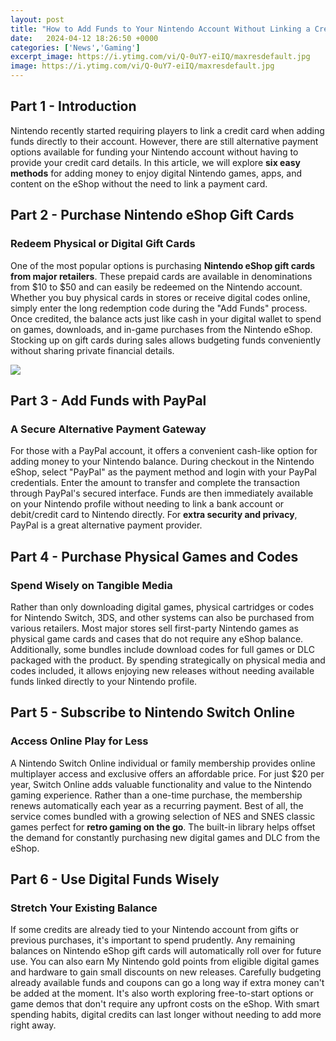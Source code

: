 ```yaml
---
layout: post
title: "How to Add Funds to Your Nintendo Account Without Linking a Credit Card"
date:   2024-04-12 18:26:50 +0000
categories: ['News','Gaming']
excerpt_image: https://i.ytimg.com/vi/Q-0uY7-eiIQ/maxresdefault.jpg
image: https://i.ytimg.com/vi/Q-0uY7-eiIQ/maxresdefault.jpg
---
```


## Part 1 - Introduction
Nintendo recently started requiring players to link a credit card when adding funds directly to their account. However, there are still alternative payment options available for funding your Nintendo account without having to provide your credit card details. In this article, we will explore **six easy methods** for adding money to enjoy digital Nintendo games, apps, and content on the eShop without the need to link a payment card.
## Part 2 - Purchase Nintendo eShop Gift Cards 
### Redeem Physical or Digital Gift Cards
One of the most popular options is purchasing **Nintendo eShop gift cards from major retailers**. These prepaid cards are available in denominations from $10 to $50 and can easily be redeemed on the Nintendo account. Whether you buy physical cards in stores or receive digital codes online, simply enter the long redemption code during the "Add Funds" process. Once credited, the balance acts just like cash in your digital wallet to spend on games, downloads, and in-game purchases from the Nintendo eShop. Stocking up on gift cards during sales allows budgeting funds conveniently without sharing private financial details.

![](https://i.ytimg.com/vi/SaOlNJOEsQE/maxresdefault.jpg)
## Part 3 - Add Funds with PayPal
### A Secure Alternative Payment Gateway  
For those with a PayPal account, it offers a convenient cash-like option for adding money to your Nintendo balance. During checkout in the Nintendo eShop, select "PayPal" as the payment method and login with your PayPal credentials. Enter the amount to transfer and complete the transaction through PayPal's secured interface. Funds are then immediately available on your Nintendo profile without needing to link a bank account or debit/credit card to Nintendo directly. For **extra security and privacy**, PayPal is a great alternative payment provider.
## Part 4 - Purchase Physical Games and Codes
### Spend Wisely on Tangible Media
Rather than only downloading digital games, physical cartridges or codes for Nintendo Switch, 3DS, and other systems can also be purchased from various retailers. Most major stores sell first-party Nintendo games as physical game cards and cases that do not require any eShop balance. Additionally, some bundles include download codes for full games or DLC packaged with the product. By spending strategically on physical media and codes included, it allows enjoying new releases without needing available funds linked directly to your Nintendo profile.
## Part 5 - Subscribe to Nintendo Switch Online 
### Access Online Play for Less
A Nintendo Switch Online individual or family membership provides online multiplayer access and exclusive offers an affordable price. For just $20 per year, Switch Online adds valuable functionality and value to the Nintendo gaming experience. Rather than a one-time purchase, the membership renews automatically each year as a recurring payment. Best of all, the service comes bundled with a growing selection of NES and SNES classic games perfect for **retro gaming on the go**. The built-in library helps offset the demand for constantly purchasing new digital games and DLC from the eShop.
## Part 6 - Use Digital Funds Wisely
### Stretch Your Existing Balance
If some credits are already tied to your Nintendo account from gifts or previous purchases, it's important to spend prudently. Any remaining balances on Nintendo eShop gift cards will automatically roll over for future use. You can also earn My Nintendo gold points from eligible digital games and hardware to gain small discounts on new releases. Carefully budgeting already available funds and coupons can go a long way if extra money can't be added at the moment. It's also worth exploring free-to-start options or game demos that don't require any upfront costs on the eShop. With smart spending habits, digital credits can last longer without needing to add more right away.